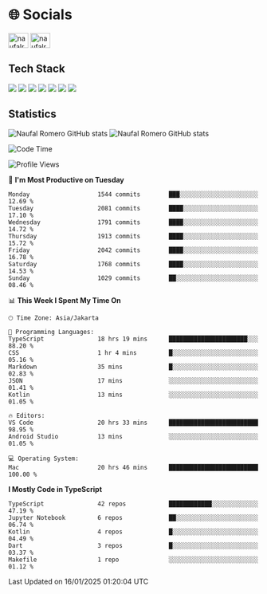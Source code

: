 <h1 align="">🌐 Socials</h1>
<p align="left">
<a href="https://linkedin.com/in/naufal-romero-putra-pratama-9ab816177/" target="blank"><img align="center" src="https://raw.githubusercontent.com/rahuldkjain/github-profile-readme-generator/master/src/images/icons/Social/linked-in-alt.svg" alt="naufalromero" height="30" width="40" /></a>
<a href="https://instagram.com/naufalromero" target="blank"><img align="center" src="https://raw.githubusercontent.com/rahuldkjain/github-profile-readme-generator/master/src/images/icons/Social/instagram.svg" alt="naufalromero" height="30" width="40" /></a>
</p>


<h2 align="">Tech Stack</h2>
<div align="">
  <img src="https://img.shields.io/badge/next.js-000000?style=for-the-badge&logo=nextdotjs&logoColor=white"/>
 <img src="https://img.shields.io/badge/typescript-%23007ACC.svg?style=for-the-badge&logo=typescript&logoColor=white"/>
 <img src="https://img.shields.io/badge/react-%2320232a.svg?style=for-the-badge&logo=react&logoColor=%2361DAFB"/>
 <img src="https://img.shields.io/badge/tailwindcss-%2338B2AC.svg?style=for-the-badge&logo=tailwind-css&logoColor=white"/>
 <img src="https://img.shields.io/badge/Prisma-3982CE?style=for-the-badge&logo=Prisma&logoColor=white"/>
 <img src="https://img.shields.io/badge/javascript-%23323330.svg?style=for-the-badge&logo=javascript&logoColor=%23F7DF1E"/>
 <img src="https://img.shields.io/badge/java-%23ED8B00.svg?style=for-the-badge&logo=openjdk&logoColor=white"/>
</div>


<h2 align="">Statistics</h2>
<div align="">
<img src="https://github-readme-stats-xi-nine-74.vercel.app/api?username=romves&show_icons=true&theme=tokyonight&include_all_commits=true&count_private=true" alt="Naufal Romero GitHub stats"/>
<img src="https://github-readme-stats-xi-nine-74.vercel.app/api/top-langs/?username=romves&theme=tokyonight&hide_border=false&include_all_commits=true&count_private=true&layout=compact" alt="Naufal Romero GitHub stats"/>
</div>

<!--START_SECTION:waka-->
![Code Time](http://img.shields.io/badge/Code%20Time-1%2C920%20hrs%2039%20mins-blue)

![Profile Views](http://img.shields.io/badge/Profile%20Views-3-blue)

📅 **I'm Most Productive on Tuesday** 

```text
Monday                   1544 commits        ███░░░░░░░░░░░░░░░░░░░░░░   12.69 % 
Tuesday                  2081 commits        ████░░░░░░░░░░░░░░░░░░░░░   17.10 % 
Wednesday                1791 commits        ████░░░░░░░░░░░░░░░░░░░░░   14.72 % 
Thursday                 1913 commits        ████░░░░░░░░░░░░░░░░░░░░░   15.72 % 
Friday                   2042 commits        ████░░░░░░░░░░░░░░░░░░░░░   16.78 % 
Saturday                 1768 commits        ████░░░░░░░░░░░░░░░░░░░░░   14.53 % 
Sunday                   1029 commits        ██░░░░░░░░░░░░░░░░░░░░░░░   08.46 % 
```


📊 **This Week I Spent My Time On** 

```text
🕑︎ Time Zone: Asia/Jakarta

💬 Programming Languages: 
TypeScript               18 hrs 19 mins      ██████████████████████░░░   88.20 % 
CSS                      1 hr 4 mins         █░░░░░░░░░░░░░░░░░░░░░░░░   05.16 % 
Markdown                 35 mins             █░░░░░░░░░░░░░░░░░░░░░░░░   02.83 % 
JSON                     17 mins             ░░░░░░░░░░░░░░░░░░░░░░░░░   01.41 % 
Kotlin                   13 mins             ░░░░░░░░░░░░░░░░░░░░░░░░░   01.05 % 

🔥 Editors: 
VS Code                  20 hrs 33 mins      █████████████████████████   98.95 % 
Android Studio           13 mins             ░░░░░░░░░░░░░░░░░░░░░░░░░   01.05 % 

💻 Operating System: 
Mac                      20 hrs 46 mins      █████████████████████████   100.00 % 
```

**I Mostly Code in TypeScript** 

```text
TypeScript               42 repos            ████████████░░░░░░░░░░░░░   47.19 % 
Jupyter Notebook         6 repos             ██░░░░░░░░░░░░░░░░░░░░░░░   06.74 % 
Kotlin                   4 repos             █░░░░░░░░░░░░░░░░░░░░░░░░   04.49 % 
Dart                     3 repos             █░░░░░░░░░░░░░░░░░░░░░░░░   03.37 % 
Makefile                 1 repo              ░░░░░░░░░░░░░░░░░░░░░░░░░   01.12 % 
```




 Last Updated on 16/01/2025 01:20:04 UTC
<!--END_SECTION:waka-->
